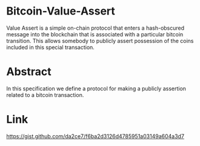 # Bitcoin-Value-Assert
Value Assert is a simple on-chain protocol that enters a hash-obscured message into the blockchain that is associated with a particular bitcoin transition. This allows somebody to publicly assert possession of the coins included in this special transaction.

# Abstract
In this specification we define a protocol for making a publicly assertion related to a bitcoin transaction.

# Link
https://gist.github.com/da2ce7/f6ba2d3126d4785951a03149a604a3d7
